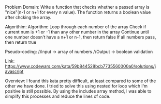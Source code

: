 Problem Domain: Write a function that checks whether a passed array is "nice"(n-1 or n+1 for every n value). The function returns a boolean    value after chcking the array.

Algorithim: Algorithm: Loop through each number of the array
	Check if current num is +1 or -1 than any other number in the array
	Continue until one number doesn't have a n+1 or n-1, then return false
	If all numbers pass, then return true

Pseudo-coding:
	//Input -> array of numbers
	//Output -> boolean validation 

Link: https://www.codewars.com/kata/59b844528bcb7735560000a0/solutions/javascript

Overview: I found this kata pretty difficult, at least compared to some of the other we have done. I tried to solve this using nested for loop which I'm positive is still possible. By using the includes array method, I was able to simplify this processes and reduce the lines of code. 